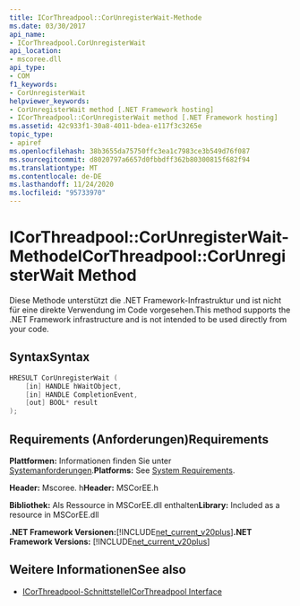 ```yaml
---
title: ICorThreadpool::CorUnregisterWait-Methode
ms.date: 03/30/2017
api_name:
- ICorThreadpool.CorUnregisterWait
api_location:
- mscoree.dll
api_type:
- COM
f1_keywords:
- CorUnregisterWait
helpviewer_keywords:
- CorUnregisterWait method [.NET Framework hosting]
- ICorThreadpool::CorUnregisterWait method [.NET Framework hosting]
ms.assetid: 42c933f1-30a8-4011-bdea-e117f3c3265e
topic_type:
- apiref
ms.openlocfilehash: 38b3655da75750ffc3ea1c7983ce3b549d76f087
ms.sourcegitcommit: d8020797a6657d0fbbdff362b80300815f682f94
ms.translationtype: MT
ms.contentlocale: de-DE
ms.lasthandoff: 11/24/2020
ms.locfileid: "95733970"
---
```

# <a name="icorthreadpoolcorunregisterwait-method"></a><span data-ttu-id="dab36-102">ICorThreadpool::CorUnregisterWait-Methode</span><span class="sxs-lookup"><span data-stu-id="dab36-102">ICorThreadpool::CorUnregisterWait Method</span></span>

<span data-ttu-id="dab36-103">Diese Methode unterstützt die .NET Framework-Infrastruktur und ist nicht für eine direkte Verwendung im Code vorgesehen.</span><span class="sxs-lookup"><span data-stu-id="dab36-103">This method supports the .NET Framework infrastructure and is not intended to be used directly from your code.</span></span>  
  
## <a name="syntax"></a><span data-ttu-id="dab36-104">Syntax</span><span class="sxs-lookup"><span data-stu-id="dab36-104">Syntax</span></span>  
  
```cpp  
HRESULT CorUnregisterWait (  
    [in] HANDLE hWaitObject,  
    [in] HANDLE CompletionEvent,  
    [out] BOOL* result  
);  
```  
  
## <a name="requirements"></a><span data-ttu-id="dab36-105">Requirements (Anforderungen)</span><span class="sxs-lookup"><span data-stu-id="dab36-105">Requirements</span></span>  

 <span data-ttu-id="dab36-106">**Plattformen:** Informationen finden Sie unter [Systemanforderungen](../../get-started/system-requirements.md).</span><span class="sxs-lookup"><span data-stu-id="dab36-106">**Platforms:** See [System Requirements](../../get-started/system-requirements.md).</span></span>  
  
 <span data-ttu-id="dab36-107">**Header:** Mscoree. h</span><span class="sxs-lookup"><span data-stu-id="dab36-107">**Header:** MSCorEE.h</span></span>  
  
 <span data-ttu-id="dab36-108">**Bibliothek:** Als Ressource in MSCorEE.dll enthalten</span><span class="sxs-lookup"><span data-stu-id="dab36-108">**Library:** Included as a resource in MSCorEE.dll</span></span>  
  
 <span data-ttu-id="dab36-109">**.NET Framework Versionen:**[!INCLUDE[net_current_v20plus](../../../../includes/net-current-v20plus-md.md)]</span><span class="sxs-lookup"><span data-stu-id="dab36-109">**.NET Framework Versions:** [!INCLUDE[net_current_v20plus](../../../../includes/net-current-v20plus-md.md)]</span></span>  
  
## <a name="see-also"></a><span data-ttu-id="dab36-110">Weitere Informationen</span><span class="sxs-lookup"><span data-stu-id="dab36-110">See also</span></span>

- [<span data-ttu-id="dab36-111">ICorThreadpool-Schnittstelle</span><span class="sxs-lookup"><span data-stu-id="dab36-111">ICorThreadpool Interface</span></span>](icorthreadpool-interface.md)
